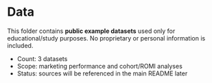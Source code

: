 # Data

This folder contains **public example datasets** used only for educational/study purposes.
No proprietary or personal information is included.

- Count: 3 datasets
- Scope: marketing performance and cohort/ROMI analyses
- Status: sources will be referenced in the main README later
